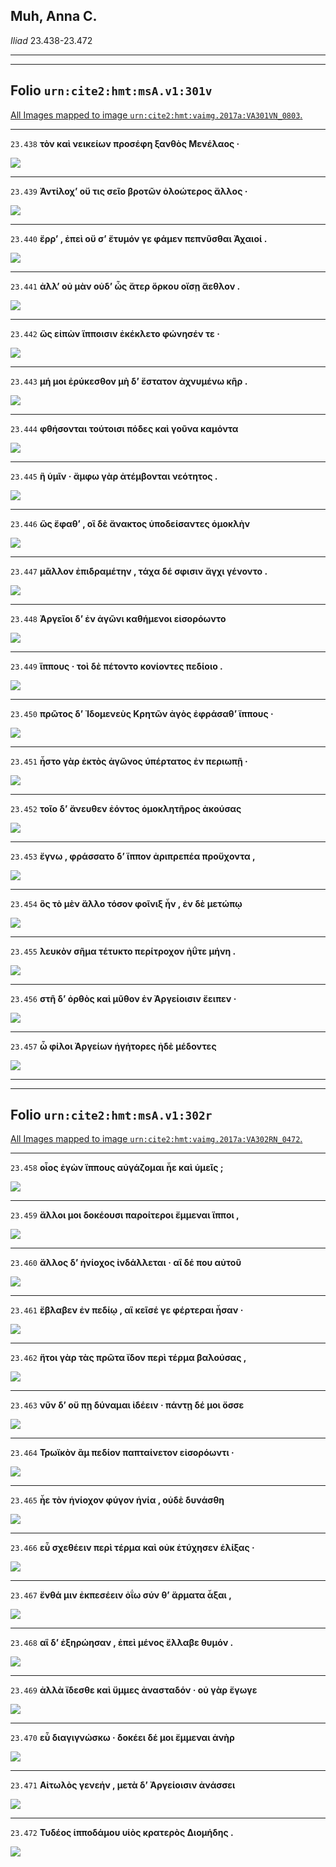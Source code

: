 ## Muh, Anna C.

*Iliad* 23.438-23.472

---

---

## **Folio `urn:cite2:hmt:msA.v1:301v`**



[All Images mapped to image `urn:cite2:hmt:vaimg.2017a:VA301VN_0803`.](http://www.homermultitext.org/ict2/index.html?urn=urn:cite2:hmt:vaimg.2017a:VA301VN_0803@0.4796,0.3288,0.4049,0.02739&urn=urn:cite2:hmt:vaimg.2017a:VA301VN_0803@0.4807,0.3474,0.4022,0.02766&urn=urn:cite2:hmt:vaimg.2017a:VA301VN_0803@0.4812,0.3658,0.4140,0.02725&urn=urn:cite2:hmt:vaimg.2017a:VA301VN_0803@0.4877,0.3869,0.3928,0.02780&urn=urn:cite2:hmt:vaimg.2017a:VA301VN_0803@0.4856,0.4064,0.3779,0.02434&urn=urn:cite2:hmt:vaimg.2017a:VA301VN_0803@0.4807,0.4238,0.4123,0.02711&urn=urn:cite2:hmt:vaimg.2017a:VA301VN_0803@0.4910,0.4438,0.4101,0.02586&urn=urn:cite2:hmt:vaimg.2017a:VA301VN_0803@0.4845,0.4621,0.3979,0.02877&urn=urn:cite2:hmt:vaimg.2017a:VA301VN_0803@0.4770,0.4808,0.4381,0.02863&urn=urn:cite2:hmt:vaimg.2017a:VA301VN_0803@0.4884,0.4996,0.4200,0.02476&urn=urn:cite2:hmt:vaimg.2017a:VA301VN_0803@0.4805,0.5201,0.3976,0.02918&urn=urn:cite2:hmt:vaimg.2017a:VA301VN_0803@0.4847,0.5401,0.3871,0.02711&urn=urn:cite2:hmt:vaimg.2017a:VA301VN_0803@0.4829,0.5531,0.4436,0.03126&urn=urn:cite2:hmt:vaimg.2017a:VA301VN_0803@0.4895,0.5757,0.4276,0.02766&urn=urn:cite2:hmt:vaimg.2017a:VA301VN_0803@0.4871,0.5959,0.4182,0.02296&urn=urn:cite2:hmt:vaimg.2017a:VA301VN_0803@0.4864,0.6149,0.4374,0.02600&urn=urn:cite2:hmt:vaimg.2017a:VA301VN_0803@0.4884,0.6337,0.4160,0.02586&urn=urn:cite2:hmt:vaimg.2017a:VA301VN_0803@0.4812,0.6528,0.4197,0.02752&urn=urn:cite2:hmt:vaimg.2017a:VA301VN_0803@0.4974,0.6716,0.4011,0.02393&urn=urn:cite2:hmt:vaimg.2017a:VA301VN_0803@0.4851,0.6907,0.3943,0.02863)

---- 

 `23.438`  **τὸν καὶ νεικείων προσέφη ξανθὸς Μενέλαος ·** 

 <a href="http://www.homermultitext.org/ict2/index.html?urn=urn:cite2:hmt:vaimg.2017a:VA301VN_0803@0.4796,0.3288,0.4049,0.02739"><img src="http://beta.hpcc.uh.edu/scs/image/500/500/urn:cite2:hmt:vaimg.2017a:VA301VN_0803@0.4796,0.3288,0.4049,0.02739"/></a> 

---- 

 `23.439`  **Ἀντίλοχʼ οὔ τις σεῖο βροτῶν ὀλοώτερος ἄλλος ·** 

 <a href="http://www.homermultitext.org/ict2/index.html?urn=urn:cite2:hmt:vaimg.2017a:VA301VN_0803@0.4807,0.3474,0.4022,0.02766"><img src="http://beta.hpcc.uh.edu/scs/image/500/500/urn:cite2:hmt:vaimg.2017a:VA301VN_0803@0.4807,0.3474,0.4022,0.02766"/></a> 

---- 

 `23.440`  **ἔρρʼ , ἐπεὶ οὔ σʼ ἔτυμόν γε φάμεν πεπνῦσθαι Ἀχαιοί .** 

 <a href="http://www.homermultitext.org/ict2/index.html?urn=urn:cite2:hmt:vaimg.2017a:VA301VN_0803@0.4812,0.3658,0.4140,0.02725"><img src="http://beta.hpcc.uh.edu/scs/image/500/500/urn:cite2:hmt:vaimg.2017a:VA301VN_0803@0.4812,0.3658,0.4140,0.02725"/></a> 

---- 

 `23.441`  **ἀλλʼ οὐ μὰν οὐδʼ ὧς ἄτερ ὅρκου οἴσῃ ἄεθλον .** 

 <a href="http://www.homermultitext.org/ict2/index.html?urn=urn:cite2:hmt:vaimg.2017a:VA301VN_0803@0.4877,0.3869,0.3928,0.02780"><img src="http://beta.hpcc.uh.edu/scs/image/500/500/urn:cite2:hmt:vaimg.2017a:VA301VN_0803@0.4877,0.3869,0.3928,0.02780"/></a> 

---- 

 `23.442`  **ὣς εἰπὼν ἵπποισιν ἐκέκλετο φώνησέν τε ·** 

 <a href="http://www.homermultitext.org/ict2/index.html?urn=urn:cite2:hmt:vaimg.2017a:VA301VN_0803@0.4856,0.4064,0.3779,0.02434"><img src="http://beta.hpcc.uh.edu/scs/image/500/500/urn:cite2:hmt:vaimg.2017a:VA301VN_0803@0.4856,0.4064,0.3779,0.02434"/></a> 

---- 

 `23.443`  **μή μοι ἐρύκεσθον μὴ δʼ ἕστατον ἀχνυμένω κῆρ .** 

 <a href="http://www.homermultitext.org/ict2/index.html?urn=urn:cite2:hmt:vaimg.2017a:VA301VN_0803@0.4807,0.4238,0.4123,0.02711"><img src="http://beta.hpcc.uh.edu/scs/image/500/500/urn:cite2:hmt:vaimg.2017a:VA301VN_0803@0.4807,0.4238,0.4123,0.02711"/></a> 

---- 

 `23.444`  **φθήσονται τούτοισι πόδες καὶ γοῦνα καμόντα** 

 <a href="http://www.homermultitext.org/ict2/index.html?urn=urn:cite2:hmt:vaimg.2017a:VA301VN_0803@0.4910,0.4438,0.4101,0.02586"><img src="http://beta.hpcc.uh.edu/scs/image/500/500/urn:cite2:hmt:vaimg.2017a:VA301VN_0803@0.4910,0.4438,0.4101,0.02586"/></a> 

---- 

 `23.445`  **ἢ ὑμῖν · ἄμφω γὰρ ἀτέμβονται νεότητος .** 

 <a href="http://www.homermultitext.org/ict2/index.html?urn=urn:cite2:hmt:vaimg.2017a:VA301VN_0803@0.4845,0.4621,0.3979,0.02877"><img src="http://beta.hpcc.uh.edu/scs/image/500/500/urn:cite2:hmt:vaimg.2017a:VA301VN_0803@0.4845,0.4621,0.3979,0.02877"/></a> 

---- 

 `23.446`  **ὣς ἔφαθʼ , οἳ δὲ ἄνακτος ὑποδείσαντες ὁμοκλὴν** 

 <a href="http://www.homermultitext.org/ict2/index.html?urn=urn:cite2:hmt:vaimg.2017a:VA301VN_0803@0.4770,0.4808,0.4381,0.02863"><img src="http://beta.hpcc.uh.edu/scs/image/500/500/urn:cite2:hmt:vaimg.2017a:VA301VN_0803@0.4770,0.4808,0.4381,0.02863"/></a> 

---- 

 `23.447`  **μᾶλλον ἐπιδραμέτην , τάχα δέ σφισιν ἄγχι γένοντο .** 

 <a href="http://www.homermultitext.org/ict2/index.html?urn=urn:cite2:hmt:vaimg.2017a:VA301VN_0803@0.4884,0.4996,0.4200,0.02476"><img src="http://beta.hpcc.uh.edu/scs/image/500/500/urn:cite2:hmt:vaimg.2017a:VA301VN_0803@0.4884,0.4996,0.4200,0.02476"/></a> 

---- 

 `23.448`  **Ἀργεῖοι δʼ ἐν ἀγῶνι καθήμενοι εἰσορόωντο** 

 <a href="http://www.homermultitext.org/ict2/index.html?urn=urn:cite2:hmt:vaimg.2017a:VA301VN_0803@0.4805,0.5201,0.3976,0.02918"><img src="http://beta.hpcc.uh.edu/scs/image/500/500/urn:cite2:hmt:vaimg.2017a:VA301VN_0803@0.4805,0.5201,0.3976,0.02918"/></a> 

---- 

 `23.449`  **ἵππους · τοὶ δὲ πέτοντο κονίοντες πεδίοιο .** 

 <a href="http://www.homermultitext.org/ict2/index.html?urn=urn:cite2:hmt:vaimg.2017a:VA301VN_0803@0.4847,0.5401,0.3871,0.02711"><img src="http://beta.hpcc.uh.edu/scs/image/500/500/urn:cite2:hmt:vaimg.2017a:VA301VN_0803@0.4847,0.5401,0.3871,0.02711"/></a> 

---- 

 `23.450`  **πρῶτος δʼ Ἰδομενεὺς Κρητῶν ἀγὸς ἐφράσαθʼ ἵππους ·** 

 <a href="http://www.homermultitext.org/ict2/index.html?urn=urn:cite2:hmt:vaimg.2017a:VA301VN_0803@0.4829,0.5531,0.4436,0.03126"><img src="http://beta.hpcc.uh.edu/scs/image/500/500/urn:cite2:hmt:vaimg.2017a:VA301VN_0803@0.4829,0.5531,0.4436,0.03126"/></a> 

---- 

 `23.451`  **ἧστο γὰρ ἐκτὸς ἀγῶνος ὑπέρτατος ἐν περιωπῇ ·** 

 <a href="http://www.homermultitext.org/ict2/index.html?urn=urn:cite2:hmt:vaimg.2017a:VA301VN_0803@0.4895,0.5757,0.4276,0.02766"><img src="http://beta.hpcc.uh.edu/scs/image/500/500/urn:cite2:hmt:vaimg.2017a:VA301VN_0803@0.4895,0.5757,0.4276,0.02766"/></a> 

---- 

 `23.452`  **τοῖο δʼ ἄνευθεν ἐόντος ὁμοκλητῆρος ἀκούσας** 

 <a href="http://www.homermultitext.org/ict2/index.html?urn=urn:cite2:hmt:vaimg.2017a:VA301VN_0803@0.4871,0.5959,0.4182,0.02296"><img src="http://beta.hpcc.uh.edu/scs/image/500/500/urn:cite2:hmt:vaimg.2017a:VA301VN_0803@0.4871,0.5959,0.4182,0.02296"/></a> 

---- 

 `23.453`  **ἔγνω , φράσσατο δʼ ἵππον ἀριπρεπέα προὔχοντα ,** 

 <a href="http://www.homermultitext.org/ict2/index.html?urn=urn:cite2:hmt:vaimg.2017a:VA301VN_0803@0.4864,0.6149,0.4374,0.02600"><img src="http://beta.hpcc.uh.edu/scs/image/500/500/urn:cite2:hmt:vaimg.2017a:VA301VN_0803@0.4864,0.6149,0.4374,0.02600"/></a> 

---- 

 `23.454`  **ὃς τὸ μὲν ἄλλο τόσον φοῖνιξ ἦν , ἐν δὲ μετώπῳ** 

 <a href="http://www.homermultitext.org/ict2/index.html?urn=urn:cite2:hmt:vaimg.2017a:VA301VN_0803@0.4884,0.6337,0.4160,0.02586"><img src="http://beta.hpcc.uh.edu/scs/image/500/500/urn:cite2:hmt:vaimg.2017a:VA301VN_0803@0.4884,0.6337,0.4160,0.02586"/></a> 

---- 

 `23.455`  **λευκὸν σῆμα τέτυκτο περίτροχον ἠΰτε μήνη .** 

 <a href="http://www.homermultitext.org/ict2/index.html?urn=urn:cite2:hmt:vaimg.2017a:VA301VN_0803@0.4812,0.6528,0.4197,0.02752"><img src="http://beta.hpcc.uh.edu/scs/image/500/500/urn:cite2:hmt:vaimg.2017a:VA301VN_0803@0.4812,0.6528,0.4197,0.02752"/></a> 

---- 

 `23.456`  **στῆ δʼ ὀρθὸς καὶ μῦθον ἐν Ἀργείοισιν ἔειπεν ·** 

 <a href="http://www.homermultitext.org/ict2/index.html?urn=urn:cite2:hmt:vaimg.2017a:VA301VN_0803@0.4974,0.6716,0.4011,0.02393"><img src="http://beta.hpcc.uh.edu/scs/image/500/500/urn:cite2:hmt:vaimg.2017a:VA301VN_0803@0.4974,0.6716,0.4011,0.02393"/></a> 

---- 

 `23.457`  **ὦ φίλοι Ἀργείων ἡγήτορες ἠδὲ μέδοντες** 

 <a href="http://www.homermultitext.org/ict2/index.html?urn=urn:cite2:hmt:vaimg.2017a:VA301VN_0803@0.4851,0.6907,0.3943,0.02863"><img src="http://beta.hpcc.uh.edu/scs/image/500/500/urn:cite2:hmt:vaimg.2017a:VA301VN_0803@0.4851,0.6907,0.3943,0.02863"/></a> 

---

---

## **Folio `urn:cite2:hmt:msA.v1:302r`**



[All Images mapped to image `urn:cite2:hmt:vaimg.2017a:VA302RN_0472`.](http://www.homermultitext.org/ict2/index.html?urn=urn:cite2:hmt:vaimg.2017a:VA302RN_0472@0.2237,0.2181,0.3589,0.03389&urn=urn:cite2:hmt:vaimg.2017a:VA302RN_0472@0.2225,0.2419,0.3828,0.02932&urn=urn:cite2:hmt:vaimg.2017a:VA302RN_0472@0.2190,0.2617,0.3775,0.03015&urn=urn:cite2:hmt:vaimg.2017a:VA302RN_0472@0.2159,0.2826,0.4094,0.02849&urn=urn:cite2:hmt:vaimg.2017a:VA302RN_0472@0.2220,0.2993,0.4042,0.02891&urn=urn:cite2:hmt:vaimg.2017a:VA302RN_0472@0.2209,0.3203,0.3884,0.02337&urn=urn:cite2:hmt:vaimg.2017a:VA302RN_0472@0.2220,0.3375,0.3865,0.02739&urn=urn:cite2:hmt:vaimg.2017a:VA302RN_0472@0.2233,0.3555,0.3873,0.02669&urn=urn:cite2:hmt:vaimg.2017a:VA302RN_0472@0.2242,0.3733,0.4099,0.03596&urn=urn:cite2:hmt:vaimg.2017a:VA302RN_0472@0.2181,0.3938,0.3891,0.03485&urn=urn:cite2:hmt:vaimg.2017a:VA302RN_0472@0.2179,0.4119,0.3830,0.02656&urn=urn:cite2:hmt:vaimg.2017a:VA302RN_0472@0.2133,0.4332,0.4044,0.02559&urn=urn:cite2:hmt:vaimg.2017a:VA302RN_0472@0.2181,0.4550,0.3727,0.02282&urn=urn:cite2:hmt:vaimg.2017a:VA302RN_0472@0.2163,0.4740,0.3880,0.02089&urn=urn:cite2:hmt:vaimg.2017a:VA302RN_0472@0.2130,0.4910,0.3966,0.02420)

---- 

 `23.458`  **οἶος ἐγὼν ἵππους αὐγάζομαι ἦε καὶ ὑμεῖς ;** 

 <a href="http://www.homermultitext.org/ict2/index.html?urn=urn:cite2:hmt:vaimg.2017a:VA302RN_0472@0.2237,0.2181,0.3589,0.03389"><img src="http://beta.hpcc.uh.edu/scs/image/500/500/urn:cite2:hmt:vaimg.2017a:VA302RN_0472@0.2237,0.2181,0.3589,0.03389"/></a> 

---- 

 `23.459`  **ἄλλοι μοι δοκέουσι παροίτεροι ἔμμεναι ἵπποι ,** 

 <a href="http://www.homermultitext.org/ict2/index.html?urn=urn:cite2:hmt:vaimg.2017a:VA302RN_0472@0.2225,0.2419,0.3828,0.02932"><img src="http://beta.hpcc.uh.edu/scs/image/500/500/urn:cite2:hmt:vaimg.2017a:VA302RN_0472@0.2225,0.2419,0.3828,0.02932"/></a> 

---- 

 `23.460`  **ἄλλος δʼ ἡνίοχος ἰνδάλλεται · αἳ δέ που αὐτοῦ** 

 <a href="http://www.homermultitext.org/ict2/index.html?urn=urn:cite2:hmt:vaimg.2017a:VA302RN_0472@0.2190,0.2617,0.3775,0.03015"><img src="http://beta.hpcc.uh.edu/scs/image/500/500/urn:cite2:hmt:vaimg.2017a:VA302RN_0472@0.2190,0.2617,0.3775,0.03015"/></a> 

---- 

 `23.461`  **ἔβλαβεν ἐν πεδίῳ , αἳ κεῖσέ γε φέρτεραι ἦσαν ·** 

 <a href="http://www.homermultitext.org/ict2/index.html?urn=urn:cite2:hmt:vaimg.2017a:VA302RN_0472@0.2159,0.2826,0.4094,0.02849"><img src="http://beta.hpcc.uh.edu/scs/image/500/500/urn:cite2:hmt:vaimg.2017a:VA302RN_0472@0.2159,0.2826,0.4094,0.02849"/></a> 

---- 

 `23.462`  **ἤτοι γὰρ τὰς πρῶτα ἴδον περὶ τέρμα βαλούσας ,** 

 <a href="http://www.homermultitext.org/ict2/index.html?urn=urn:cite2:hmt:vaimg.2017a:VA302RN_0472@0.2220,0.2993,0.4042,0.02891"><img src="http://beta.hpcc.uh.edu/scs/image/500/500/urn:cite2:hmt:vaimg.2017a:VA302RN_0472@0.2220,0.2993,0.4042,0.02891"/></a> 

---- 

 `23.463`  **νῦν δʼ οὔ πῃ δύναμαι ἰδέειν · πάντῃ δέ μοι ὄσσε** 

 <a href="http://www.homermultitext.org/ict2/index.html?urn=urn:cite2:hmt:vaimg.2017a:VA302RN_0472@0.2209,0.3203,0.3884,0.02337"><img src="http://beta.hpcc.uh.edu/scs/image/500/500/urn:cite2:hmt:vaimg.2017a:VA302RN_0472@0.2209,0.3203,0.3884,0.02337"/></a> 

---- 

 `23.464`  **Τρωϊκὸν ἂμ πεδίον παπταίνετον εἰσορόωντι ·** 

 <a href="http://www.homermultitext.org/ict2/index.html?urn=urn:cite2:hmt:vaimg.2017a:VA302RN_0472@0.2220,0.3375,0.3865,0.02739"><img src="http://beta.hpcc.uh.edu/scs/image/500/500/urn:cite2:hmt:vaimg.2017a:VA302RN_0472@0.2220,0.3375,0.3865,0.02739"/></a> 

---- 

 `23.465`  **ἦε τὸν ἡνίοχον φύγον ἡνία , οὐδὲ δυνάσθη** 

 <a href="http://www.homermultitext.org/ict2/index.html?urn=urn:cite2:hmt:vaimg.2017a:VA302RN_0472@0.2233,0.3555,0.3873,0.02669"><img src="http://beta.hpcc.uh.edu/scs/image/500/500/urn:cite2:hmt:vaimg.2017a:VA302RN_0472@0.2233,0.3555,0.3873,0.02669"/></a> 

---- 

 `23.466`  **εὖ σχεθέειν περὶ τέρμα καὶ οὐκ ἐτύχησεν ἑλίξας ·** 

 <a href="http://www.homermultitext.org/ict2/index.html?urn=urn:cite2:hmt:vaimg.2017a:VA302RN_0472@0.2242,0.3733,0.4099,0.03596"><img src="http://beta.hpcc.uh.edu/scs/image/500/500/urn:cite2:hmt:vaimg.2017a:VA302RN_0472@0.2242,0.3733,0.4099,0.03596"/></a> 

---- 

 `23.467`  **ἔνθά μιν ἐκπεσέειν ὀΐω σύν θʼ ἅρματα ἆξαι ,** 

 <a href="http://www.homermultitext.org/ict2/index.html?urn=urn:cite2:hmt:vaimg.2017a:VA302RN_0472@0.2181,0.3938,0.3891,0.03485"><img src="http://beta.hpcc.uh.edu/scs/image/500/500/urn:cite2:hmt:vaimg.2017a:VA302RN_0472@0.2181,0.3938,0.3891,0.03485"/></a> 

---- 

 `23.468`  **αἳ δʼ ἐξηρώησαν , ἐπεὶ μένος ἔλλαβε θυμόν .** 

 <a href="http://www.homermultitext.org/ict2/index.html?urn=urn:cite2:hmt:vaimg.2017a:VA302RN_0472@0.2179,0.4119,0.3830,0.02656"><img src="http://beta.hpcc.uh.edu/scs/image/500/500/urn:cite2:hmt:vaimg.2017a:VA302RN_0472@0.2179,0.4119,0.3830,0.02656"/></a> 

---- 

 `23.469`  **ἀλλὰ ἴδεσθε καὶ ὔμμες ἀνασταδόν · οὐ γὰρ ἔγωγε** 

 <a href="http://www.homermultitext.org/ict2/index.html?urn=urn:cite2:hmt:vaimg.2017a:VA302RN_0472@0.2133,0.4332,0.4044,0.02559"><img src="http://beta.hpcc.uh.edu/scs/image/500/500/urn:cite2:hmt:vaimg.2017a:VA302RN_0472@0.2133,0.4332,0.4044,0.02559"/></a> 

---- 

 `23.470`  **εὖ διαγιγνώσκω · δοκέει δέ μοι ἔμμεναι ἀνὴρ** 

 <a href="http://www.homermultitext.org/ict2/index.html?urn=urn:cite2:hmt:vaimg.2017a:VA302RN_0472@0.2181,0.4550,0.3727,0.02282"><img src="http://beta.hpcc.uh.edu/scs/image/500/500/urn:cite2:hmt:vaimg.2017a:VA302RN_0472@0.2181,0.4550,0.3727,0.02282"/></a> 

---- 

 `23.471`  **Αἰτωλὸς γενεήν , μετὰ δʼ Ἀργείοισιν ἀνάσσει** 

 <a href="http://www.homermultitext.org/ict2/index.html?urn=urn:cite2:hmt:vaimg.2017a:VA302RN_0472@0.2163,0.4740,0.3880,0.02089"><img src="http://beta.hpcc.uh.edu/scs/image/500/500/urn:cite2:hmt:vaimg.2017a:VA302RN_0472@0.2163,0.4740,0.3880,0.02089"/></a> 

---- 

 `23.472`  **Τυδέος ἱπποδάμου υἱὸς κρατερὸς Διομήδης .** 

 <a href="http://www.homermultitext.org/ict2/index.html?urn=urn:cite2:hmt:vaimg.2017a:VA302RN_0472@0.2130,0.4910,0.3966,0.02420"><img src="http://beta.hpcc.uh.edu/scs/image/500/500/urn:cite2:hmt:vaimg.2017a:VA302RN_0472@0.2130,0.4910,0.3966,0.02420"/></a> 